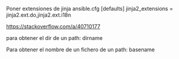 Poner extensiones de jinja
ansible.cfg
[defaults]
jinja2_extensions = jinja2.ext.do,jinja2.ext.i18n



https://stackoverflow.com/a/40710177

para obtener el dir de un path:
dirname

Para obtener el nombre de un fichero de un path:
basename
